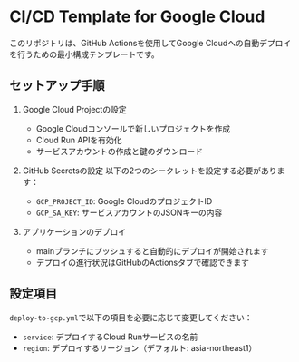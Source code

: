 # CI/CD Template for Google Cloud

このリポジトリは、GitHub Actionsを使用してGoogle Cloudへの自動デプロイを行うための最小構成テンプレートです。

## セットアップ手順

1. Google Cloud Projectの設定
   - Google Cloudコンソールで新しいプロジェクトを作成
   - Cloud Run APIを有効化
   - サービスアカウントの作成と鍵のダウンロード

2. GitHub Secretsの設定
   以下の2つのシークレットを設定する必要があります：
   - `GCP_PROJECT_ID`: Google CloudのプロジェクトID
   - `GCP_SA_KEY`: サービスアカウントのJSONキーの内容

3. アプリケーションのデプロイ
   - mainブランチにプッシュすると自動的にデプロイが開始されます
   - デプロイの進行状況はGitHubのActionsタブで確認できます

## 設定項目

`deploy-to-gcp.yml`で以下の項目を必要に応じて変更してください：

- `service`: デプロイするCloud Runサービスの名前
- `region`: デプロイするリージョン（デフォルト: asia-northeast1）